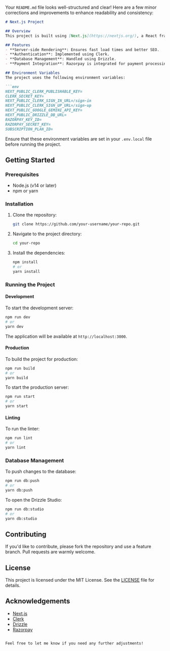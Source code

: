 Your `README.md` file looks well-structured and clear! Here are a few minor corrections and improvements to enhance readability and consistency:

```markdown
# Next.js Project

## Overview
This project is built using [Next.js](https://nextjs.org/), a React framework that enables several features, including server-side rendering and static site generation. The project also integrates with Clerk for authentication and Drizzle for database management.

## Features
- **Server-side Rendering**: Ensures fast load times and better SEO.
- **Authentication**: Implemented using Clerk.
- **Database Management**: Handled using Drizzle.
- **Payment Integration**: Razorpay is integrated for payment processing.

## Environment Variables
The project uses the following environment variables:

```env
NEXT_PUBLIC_CLERK_PUBLISHABLE_KEY=
CLERK_SECRET_KEY=
NEXT_PUBLIC_CLERK_SIGN_IN_URL=/sign-in
NEXT_PUBLIC_CLERK_SIGN_UP_URL=/sign-up
NEXT_PUBLIC_GOOGLE_GEMINI_API_KEY=
NEXT_PUBLIC_DRIZZLE_DB_URL=
RAZORPAY_KEY_ID=
RAZORPAY_SECRET_KEY=
SUBSCRIPTION_PLAN_ID=
```

Ensure that these environment variables are set in your `.env.local` file before running the project.

## Getting Started

### Prerequisites
- Node.js (v14 or later)
- npm or yarn

### Installation
1. Clone the repository:
    ```bash
    git clone https://github.com/your-username/your-repo.git
    ```
2. Navigate to the project directory:
    ```bash
    cd your-repo
    ```
3. Install the dependencies:
    ```bash
    npm install
    # or
    yarn install
    ```

### Running the Project

#### Development
To start the development server:
```bash
npm run dev
# or
yarn dev
```
The application will be available at `http://localhost:3000`.

#### Production
To build the project for production:
```bash
npm run build
# or
yarn build
```
To start the production server:
```bash
npm run start
# or
yarn start
```

#### Linting
To run the linter:
```bash
npm run lint
# or
yarn lint
```

### Database Management
To push changes to the database:
```bash
npm run db:push
# or
yarn db:push
```
To open the Drizzle Studio:
```bash
npm run db:studio
# or
yarn db:studio
```

## Contributing
If you'd like to contribute, please fork the repository and use a feature branch. Pull requests are warmly welcome.

## License
This project is licensed under the MIT License. See the [LICENSE](LICENSE) file for details.

## Acknowledgements
- [Next.js](https://nextjs.org/)
- [Clerk](https://clerk.dev/)
- [Drizzle](https://drizzle-orm.vercel.app/)
- [Razorpay](https://razorpay.com/)
```

Feel free to let me know if you need any further adjustments!
